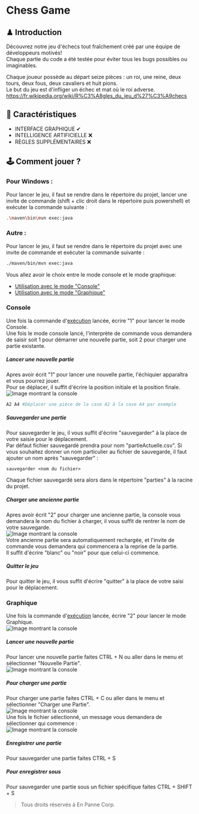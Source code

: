 # Chess Game

## ♟ Introduction

Découvrez notre jeu d'échecs tout fraîchement créé par une équipe de développeurs motivés!  
Chaque partie du code a été testée pour éviter tous les bugs possibles ou imaginables.

Chaque joueur possède au départ seize pièces : un roi, une reine, deux tours, deux fous, deux cavaliers et huit pions.  
Le but du jeu est d'infliger un échec et mat où le roi adverse.
https://fr.wikipedia.org/wiki/R%C3%A8gles_du_jeu_d%27%C3%A9checs

## 🔨 Caractéristiques

- INTERFACE GRAPHIQUE ✔
- INTELLIGENCE ARTIFICIELLE ❌
- RÈGLES SUPPLÉMENTAIRES ❌

## 🕹 Comment jouer ?

### Pour Windows :
Pour lancer le jeu, il faut se rendre dans le répertoire du projet, lancer une invite de commande (shift + clic droit dans le répertoire puis powershell) et exécuter la commande suivante :
```bash
.\maven\bin\mvn exec:java
```

### Autre :
Pour lancer le jeu, il faut se rendre dans le répertoire du projet avec une invite de commande et exécuter la commande suivante :
```bash
./maven/bin/mvn exec:java
```

Vous allez avoir le choix entre le mode console et le mode graphique:

* [Utilisation avec le mode "Console"](#console)
* [Utilisation avec le mode "Graphique"](#graphique)

### Console

Une fois la commande d'[exécution](#-comment-jouer) lancée, écrire "1" pour lancer le mode Console.  
Une fois le mode console lancé, l'interprète de commande vous demandera de saisir soit 1 pour démarrer une nouvelle partie, soit 2 pour charger une partie existante.  

##### Lancer une nouvelle partie
Apres avoir écrit "1" pour lancer une nouvelle partie, l'échiquier apparaîtra et vous pourrez jouer.  
Pour se déplacer, il suffit d'écrire la position initiale et la position finale.
![Image montrant la console](https://cdn.discordapp.com/attachments/685203840282394720/716938571574935562/unknown.png "Image montrant la console")
```bash
A2 A4 #Déplacer une pièce de la case A2 à la case A4 par exemple
```

##### Sauvegarder une partie
Pour sauvegarder le jeu, il vous suffit d'écrire "sauvegarder" à la place de votre saisie pour le déplacement.  
Par défaut fichier sauvegardé prendra pour nom "partieActuelle.csv".
Si vous souhaitez donner un nom particulier au fichier de sauvegarde, il faut ajouter un nom après "sauvegarder" :
```
sauvegarder <nom du fichier>
```
Chaque fichier sauvegardé sera alors dans le répertoire "parties" à la racine du projet.

##### Charger une ancienne partie
Apres avoir écrit "2" pour charger une ancienne partie, la console vous demandera le nom du fichier à charger, il vous suffit de rentrer le nom de votre sauvegarde.  
![Image montrant la console](https://media.discordapp.net/attachments/685203840282394720/716940136096727040/unknown.png "Image graphique")  
Votre ancienne partie sera automatiquement rechargée, et l'invite de commande vous demandera qui commencera a la reprise de la partie.  
Il suffit d'écrire "blanc" ou "noir" pour que celui-ci commence.

##### Quitter le jeu
Pour quitter le jeu, il vous suffit d'écrire "quitter" à la place de votre saisi pour le déplacement.

### Graphique
Une fois la commande d'[exécution](#-comment-jouer) lancée, écrire "2" pour lancer le mode Graphique.  
![Image montrant la console](https://cdn.discordapp.com/attachments/685203840282394720/716944254391418981/unknown.png "Image graphique")  

##### Lancer une nouvelle partie
Pour lancer une nouvelle partie faites CTRL + N ou aller dans le menu et sélectionner "Nouvelle Partie".  
![Image montrant la console](https://cdn.discordapp.com/attachments/685203840282394720/716944581106729020/unknown.png "Image graphique")    

##### Pour charger une partie
Pour charger une partie faites CTRL + C ou aller dans le menu et sélectionner "Charger une Partie".  
![Image montrant la console](https://cdn.discordapp.com/attachments/685203840282394720/716946833150050325/unknown.png "Image graphique")    
Une fois le fichier sélectionné, un message vous demandera de sélectionner qui commence :  
![Image montrant la console](https://cdn.discordapp.com/attachments/685203840282394720/716947184242786364/unknown.png "Image graphique")    


##### Enregistrer une partie
Pour sauvegarder une partie faites CTRL + S

##### Pour enregistrer sous
Pour sauvegarder une partie sous un fichier spécifique faites CTRL + SHIFT + S



> Tous droits réservés à En Panne Corp.